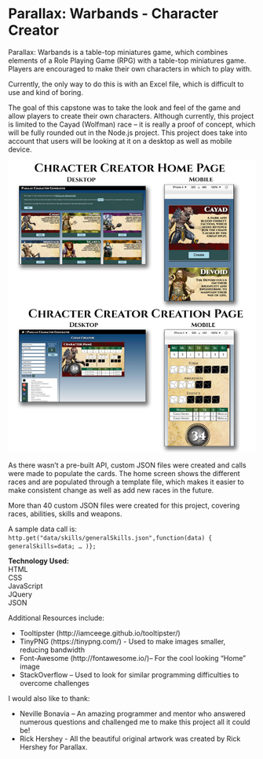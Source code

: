 # Parallax: Warbands - Character Creator


Parallax: Warbands is a table-top miniatures game, which combines elements of a Role Playing Game (RPG) with a table-top miniatures game.  Players are encouraged to make their own characters in which to play with.   

Currently, the only way to do this is with an Excel file, which is difficult to use and kind of boring.  

The goal of this capstone was to take the look and feel of the game and allow players to create their own characters.  Although currently, this project is limited to the Cayad (Wolfman) race – it is really a proof of concept, which will be fully rounded out in the Node.js project.  This project does take into account that users will be looking at it on a desktop as well as mobile device.  

<img src="img/Screen_Images.jpg" alt="Screen Images for Parallax Character Card Creator">

As there wasn’t a pre-built API, custom JSON files were created and calls were made to populate the cards.  The home screen shows the different races and are populated through a template file, which makes it easier to make consistent change as well as add new races in the future.  

More than 40 custom JSON files were created for this project, covering races, abilities, skills and weapons.   

A sample data call is: <br />
`http.get("data/skills/generalSkills.json",function(data)
{
		generalSkills=data;
		…
	)};`


<strong>Technology Used:</strong><br />
HTML<br />
CSS <br />
JavaScript<br /> 
JQuery<br />
JSON<br />

Additional Resources include: 
<ul>
<li>Tooltipster (http://iamceege.github.io/tooltipster/) </li>
<li>TinyPNG (https://tinypng.com/) - Used to make images smaller, reducing bandwidth</li>
<li>Font-Awesome (http://fontawesome.io/)– For the cool looking “Home” image</li>
<li>StackOverflow – Used to look for similar programming difficulties to overcome challenges</li>
</ul>


I would also like to thank:<br>
<ul>
<li>Neville Bonavia – An amazing programmer and mentor who answered numerous questions and challenged me to make this project all it could be!</li>
<li>Rick Hershey - All the beautiful original artwork was created by Rick Hershey for Parallax.</li>
</ul>









